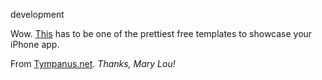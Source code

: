 development

Wow. [This](http://tympanus.net/Tutorials/AppShowcase/) has to be one of the prettiest free templates to showcase your iPhone app.  

From [Tympanus.net](http://tympanus.net/codrops/2013/04/01/app-showcase-with-grid-overlay/). *Thanks, Mary Lou!*